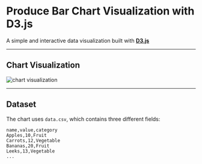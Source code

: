 # Produce Bar Chart Visualization with D3.js

A simple and interactive data visualization built with **[D3.js](https://d3js.org/)**

---

## Chart Visualization
![chart visualization](https://github.com/user-attachments/assets/c241ffa8-cb41-48da-a4a7-d11ffb487139)

---

## Dataset

The chart uses `data.csv`, which contains three different fields:

```csv
name,value,category
Apples,10,Fruit
Carrots,12,Vegetable
Bananas,20,Fruit
Leeks,13,Vegetable
...
